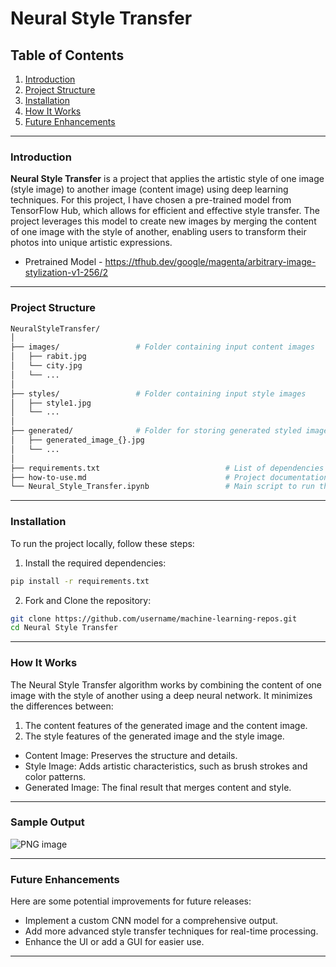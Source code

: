 # Neural Style Transfer

## Table of Contents
1. [Introduction](#introduction)
2. [Project Structure](#project-structure)
3. [Installation](#installation)
4. [How It Works](#how-it-works)
5. [Future Enhancements](#future-enhancements)

---

### Introduction

**Neural Style Transfer** is a project that applies the artistic style of one image (style image) to another image (content image) using deep learning techniques. For this project, I have chosen a pre-trained model from TensorFlow Hub, which allows for efficient and effective style transfer. The project leverages this model to create new images by merging the content of one image with the style of another, enabling users to transform their photos into unique artistic expressions.

- Pretrained Model - https://tfhub.dev/google/magenta/arbitrary-image-stylization-v1-256/2
---

### Project Structure

```bash
NeuralStyleTransfer/
│
├── images/                 # Folder containing input content images
│   ├── rabit.jpg
│   └── city.jpg
│   └── ...
│
├── styles/                 # Folder containing input style images
│   ├── style1.jpg
│   └── ...
│
├── generated/              # Folder for storing generated styled images
│   ├── generated_image_{}.jpg
│   └── ...
│
├── requirements.txt                            # List of dependencies
├── how-to-use.md                               # Project documentation (this file)
└── Neural_Style_Transfer.ipynb                 # Main script to run the neural style transfer
```
--- 

### Installation
To run the project locally, follow these steps:
1. Install the required dependencies:
```bash
pip install -r requirements.txt
```
2. Fork and Clone the repository:
```bash
git clone https://github.com/username/machine-learning-repos.git
cd Neural Style Transfer
```

--- 

### How It Works
The Neural Style Transfer algorithm works by combining the content of one image with the style of another using a deep neural network. It minimizes the differences between:

1. The content features of the generated image and the content image.
2. The style features of the generated image and the style image.

- Content Image: Preserves the structure and details.
- Style Image: Adds artistic characteristics, such as brush strokes and color patterns.
- Generated Image: The final result that merges content and style.

---
### Sample Output
![PNG image](https://github.com/user-attachments/assets/acbe6b29-5088-4346-8433-216efa604418)

---
### Future Enhancements
Here are some potential improvements for future releases:

- Implement a custom CNN model for a comprehensive output.
- Add more advanced style transfer techniques for real-time processing.
- Enhance the UI or add a GUI for easier use.

--- 
